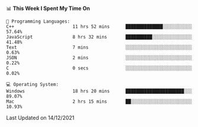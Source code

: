 
<!--START_SECTION:waka-->
📊 **This Week I Spent My Time On** 

```text
💬 Programming Languages: 
C++                      11 hrs 52 mins      ██████████████░░░░░░░░░░░   57.64% 
JavaScript               8 hrs 32 mins       ██████████░░░░░░░░░░░░░░░   41.48% 
Text                     7 mins              ░░░░░░░░░░░░░░░░░░░░░░░░░   0.63% 
JSON                     2 mins              ░░░░░░░░░░░░░░░░░░░░░░░░░   0.22% 
C                        0 secs              ░░░░░░░░░░░░░░░░░░░░░░░░░   0.02%

💻 Operating System: 
Windows                  18 hrs 20 mins      ██████████████████████░░░   89.07% 
Mac                      2 hrs 15 mins       ██░░░░░░░░░░░░░░░░░░░░░░░   10.93%

```


 Last Updated on 14/12/2021
<!--END_SECTION:waka-->
